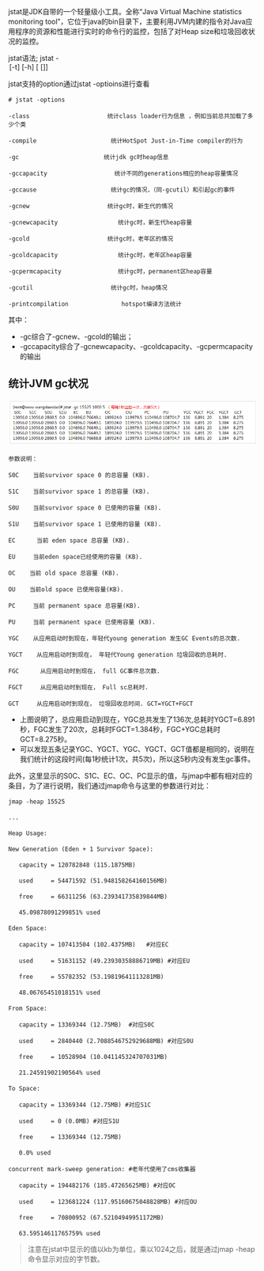 jstat是JDK自带的一个轻量级小工具。全称“Java Virtual Machine statistics monitoring tool”，它位于java的bin目录下，主要利用JVM内建的指令对Java应用程序的资源和性能进行实时的命令行的监控，包括了对Heap size和垃圾回收状况的监控。

jstat语法; jstat -<option> [-t] [-h<lines>] <vmid> [<interval> [<count>]]

jstat支持的option通过jstat -optioins进行查看

```
# jstat -options

-class                      统计class loader行为信息 ，例如当前总共加载了多少个类

-compile                     统计HotSpot Just-in-Time compiler的行为

-gc                        统计jdk gc时heap信息 

-gccapacity                   统计不同的generations相应的heap容量情况 

-gccause                     统计gc的情况，（同-gcutil）和引起gc的事件 

-gcnew                      统计gc时，新生代的情况 

-gcnewcapacity                 统计gc时，新生代heap容量 

-gcold                      统计gc时，老年区的情况 

-gcoldcapacity                 统计gc时，老年区heap容量 

-gcpermcapacity                统计gc时，permanent区heap容量 

-gcutil                      统计gc时，heap情况 

-printcompilation               hotspot编译方法统计 
```

其中：

* -gc综合了-gcnew、-gcold的输出；
* -gccapacity综合了-gcnewcapacity、-gcoldcapacity、-gcpermcapacity的输出

## 统计JVM gc状况

![](pics/统计JVM的gc状况.png)

```
参数说明：

S0C    当前survivor space 0 的总容量 (KB).

S1C    当前survivor space 1 的总容量 (KB).

S0U    当前survivor space 0 已使用的容量 (KB).

S1U    当前survivor space 1 已使用的容量 (KB).

EC      当前 eden space 总容量 (KB).

EU     当前eden space已经使用的容量 (KB).

OC    当前 old space 总容量 (KB).

OU    当前old space 已使用容量(KB).

PC     当前 permanent space 总容量(KB).

PU     当前 permanent space 已使用容量 (KB).

YGC    从应用启动时到现在，年轻代young generation 发生GC Events的总次数.

YGCT    从应用启动时到现在， 年轻代Young generation 垃圾回收的总耗时.

FGC      从应用启动时到现在， full GC事件总次数.

FGCT     从应用启动时到现在， Full sc总耗时.

GCT     从应用启动时到现在， 垃圾回收总时间. GCT=YGCT+FGCT
```

* 上图说明了，总应用启动到现在，YGC总共发生了136次,总耗时YGCT=6.891秒，FGC发生了20次，总耗时FGCT=1.384秒，FGC+YGC总耗时GCT=8.275秒。
* 可以发现五条记录YGC、YGCT、YGC、YGCT、GCT值都是相同的，说明在我们统计的这段时间(每1秒统计1次，共5次)，所以这5秒内没有发生gc事件。

此外，这里显示的S0C、S1C、EC、OC、PC显示的值，与jmap中都有相对应的条目，为了进行说明，我们通过jmap命令与这里的参数进行对比：

```
jmap -heap 15525

...

Heap Usage:

New Generation (Eden + 1 Survivor Space):

   capacity = 120782848 (115.1875MB)

   used     = 54471592 (51.948158264160156MB)

   free     = 66311256 (63.239341735839844MB)

   45.09878091299851% used

Eden Space:

   capacity = 107413504 (102.4375MB)   #对应EC

   used     = 51631152 (49.23930358886719MB) #对应EU

   free     = 55782352 (53.19819641113281MB)

   48.06765451018151% used

From Space:

   capacity = 13369344 (12.75MB)  #对应S0C

   used     = 2840440 (2.7088546752929688MB) #对应S0U

   free     = 10528904 (10.041145324707031MB)

   21.24591902190564% used

To Space:

   capacity = 13369344 (12.75MB) #对应S1C

   used     = 0 (0.0MB) #对应S1U

   free     = 13369344 (12.75MB)

   0.0% used

concurrent mark-sweep generation: #老年代使用了cms收集器

   capacity = 194482176 (185.47265625MB) #对应OC

   used     = 123681224 (117.95160675048828MB) #对应OU

   free     = 70800952 (67.52104949951172MB)

   63.59514611765759% used

```

>注意在jstat中显示的值以kb为单位，乘以1024之后，就是通过jmap -heap命令显示对应的字节数。

